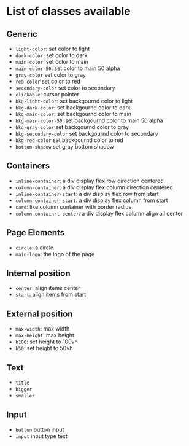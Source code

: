 # List of classes available

## Generic
- `light-color`: set color to light
- `dark-color`: set color to dark
- `main-color`: set color to main
- `main-color-50`: set color to main 50 alpha
- `gray-color` set color to gray
- `red-color` set color to red
- `secondary-color` set color to secondary
- `clickable`: cursor pointer
- `bkg-light-color`: set backgournd color to light
- `bkg-dark-color`: set backgournd color to dark
- `bkg-main-color`: set backgournd color to main
- `bkg-main-color-50`: set backgournd color to main 50 alpha
- `bkg-gray-color` set backgournd color to gray
- `bkg-secondary-color` set backgournd color to secondary
- `bkg-red-color` set backgournd color to red
- `bottom-shadow` set gray bottom shadow

## Containers
- `inline-container`: a div display flex row direction centered
- `column-container`: a div display flex column direction centered
- `inline-container-start`: a div display flex row from start
- `column-container-start`: a div display flex column from start
- `card`: like column container with border radius
- `column-containrt-center`: a div display flex column align all center

## Page Elements
- `circle`: a circle
- `main-logo`: the logo of the page

## Internal position
- `center`: align items center
- `start`: align items from start

## External position
- `max-width`: max width
- `max-height`: max height
- `h100`: set height to 100vh
- `h50`: set height to 50vh

## Text
- `title`
- `bigger` 
- `smaller`

## Input
- `button` button input
- `input` input type text
